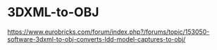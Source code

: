 # 3DXML-to-OBJ

https://www.eurobricks.com/forum/index.php?/forums/topic/153050-software-3dxml-to-obj-converts-ldd-model-captures-to-obj/
